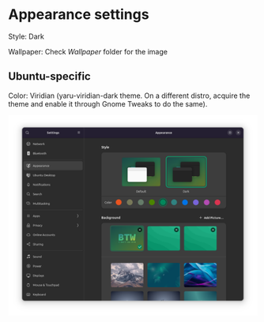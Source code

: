 # Appearance settings

Style: Dark

Wallpaper: Check *Wallpaper* folder for the image

## Ubuntu-specific

Color: Viridian (yaru-viridian-dark theme. On a different distro, acquire the theme and enable it through Gnome Tweaks to do the same).

![Appearance](image-1.png)